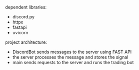 
dependent libraries:
- discord.py
- httpx
- fastapi
- uvicorn

project architecture:
- DiscordBot sends messages to the server using FAST API
- the server processes the message and stores the signal
- main sends requests to the server and runs the trading bot
